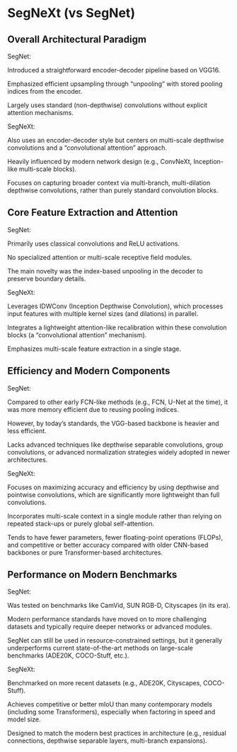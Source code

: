 # SegNeXt (vs SegNet)

## Overall Architectural Paradigm

SegNet:

Introduced a straightforward encoder-decoder pipeline based on VGG16.

Emphasized efficient upsampling through “unpooling” with stored pooling indices from the encoder.

Largely uses standard (non-depthwise) convolutions without explicit attention mechanisms.

SegNeXt:

Also uses an encoder-decoder style but centers on multi-scale depthwise convolutions and a “convolutional attention” approach.

Heavily influenced by modern network design (e.g., ConvNeXt, Inception-like multi-scale blocks).

Focuses on capturing broader context via multi-branch, multi-dilation depthwise convolutions, rather than purely standard convolution blocks.

## Core Feature Extraction and Attention

SegNet:

Primarily uses classical convolutions and ReLU activations.

No specialized attention or multi-scale receptive field modules.

The main novelty was the index-based unpooling in the decoder to preserve boundary details.

SegNeXt:

Leverages IDWConv (Inception Depthwise Convolution), which processes input features with multiple kernel sizes (and dilations) in parallel.

Integrates a lightweight attention-like recalibration within these convolution blocks (a “convolutional attention” mechanism).

Emphasizes multi-scale feature extraction in a single stage.

## Efficiency and Modern Components

SegNet:

Compared to other early FCN-like methods (e.g., FCN, U-Net at the time), it was more memory efficient due to reusing pooling indices.

However, by today’s standards, the VGG-based backbone is heavier and less efficient.

Lacks advanced techniques like depthwise separable convolutions, group convolutions, or advanced normalization strategies widely adopted in newer architectures.

SegNeXt:

Focuses on maximizing accuracy and efficiency by using depthwise and pointwise convolutions, which are significantly more lightweight than full convolutions.

Incorporates multi-scale context in a single module rather than relying on repeated stack-ups or purely global self-attention.

Tends to have fewer parameters, fewer floating-point operations (FLOPs), and competitive or better accuracy compared with older CNN-based backbones or pure Transformer-based architectures.

## Performance on Modern Benchmarks

SegNet:

Was tested on benchmarks like CamVid, SUN RGB-D, Cityscapes (in its era).

Modern performance standards have moved on to more challenging datasets and typically require deeper networks or advanced modules.

SegNet can still be used in resource-constrained settings, but it generally underperforms current state-of-the-art methods on large-scale benchmarks (ADE20K, COCO-Stuff, etc.).

SegNeXt:

Benchmarked on more recent datasets (e.g., ADE20K, Cityscapes, COCO-Stuff).

Achieves competitive or better mIoU than many contemporary models (including some Transformers), especially when factoring in speed and model size.

Designed to match the modern best practices in architecture (e.g., residual connections, depthwise separable layers, multi-branch expansions).
